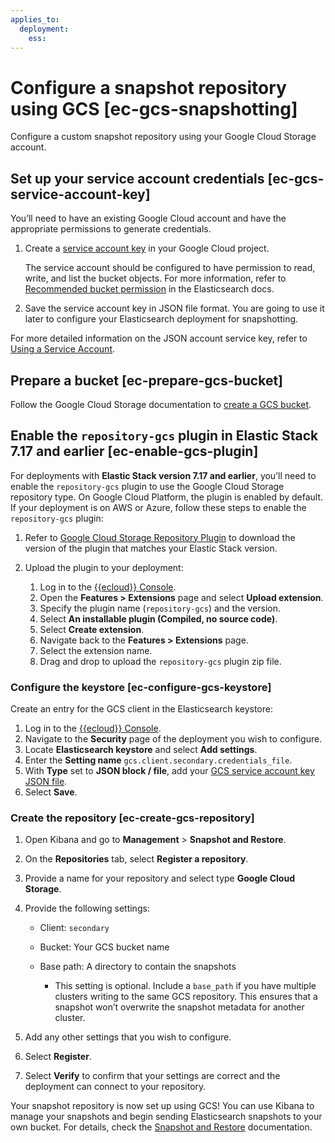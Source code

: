 ```yaml
---
applies_to:
  deployment:
    ess: 
---
```


# Configure a snapshot repository using GCS [ec-gcs-snapshotting]

Configure a custom snapshot repository using your Google Cloud Storage account.


## Set up your service account credentials [ec-gcs-service-account-key]

You’ll need to have an existing Google Cloud account and have the appropriate permissions to generate credentials.

1. Create a [service account key](https://cloud.google.com/iam/docs/creating-managing-service-account-keys) in your Google Cloud project.

    The service account should be configured to have permission to read, write, and list the bucket objects. For more information, refer to [Recommended bucket permission](/deploy-manage/tools/snapshot-and-restore/google-cloud-storage-repository.md#repository-gcs-bucket-permission) in the Elasticsearch docs.

2. Save the service account key in JSON file format. You are going to use it later to configure your Elasticsearch deployment for snapshotting.

For more detailed information on the JSON account service key, refer to [Using a Service Account](/deploy-manage/tools/snapshot-and-restore/google-cloud-storage-repository.md#repository-gcs-using-service-account).


## Prepare a bucket [ec-prepare-gcs-bucket]

Follow the Google Cloud Storage documentation to [create a GCS bucket](https://cloud.google.com/storage/docs/creating-buckets).


## Enable the `repository-gcs` plugin in Elastic Stack 7.17 and earlier [ec-enable-gcs-plugin]

For deployments with **Elastic Stack version 7.17 and earlier**, you’ll need to enable the `repository-gcs` plugin to use the Google Cloud Storage repository type. On Google Cloud Platform, the plugin is enabled by default. If your deployment is on AWS or Azure, follow these steps to enable the `repository-gcs` plugin:

1. Refer to [Google Cloud Storage Repository Plugin](https://www.elastic.co/guide/en/elasticsearch/plugins/7.17/repository-gcs.html) to download the version of the plugin that matches your Elastic Stack version.
2. Upload the plugin to your deployment:

    1. Log in to the [{{ecloud}} Console](https://cloud.elastic.co?page=docs&placement=docs-body).
    2. Open the **Features > Extensions** page and select **Upload extension**.
    3. Specify the plugin name (`repository-gcs`) and the version.
    4. Select **An installable plugin (Compiled, no source code)**.
    5. Select **Create extension**.
    6. Navigate back to the **Features > Extensions** page.
    7. Select the extension name.
    8. Drag and drop to upload the `repository-gcs` plugin zip file.



### Configure the keystore [ec-configure-gcs-keystore]

Create an entry for the GCS client in the Elasticsearch keystore:

1. Log in to the [{{ecloud}} Console](https://cloud.elastic.co?page=docs&placement=docs-body).
2. Navigate to the **Security** page of the deployment you wish to configure.
3. Locate **Elasticsearch keystore** and select **Add settings**.
4. Enter the **Setting name** `gcs.client.secondary.credentials_file`.
5. With **Type** set to **JSON block / file**, add your [GCS service account key JSON file](#ec-gcs-service-account-key).
6. Select **Save**.


### Create the repository [ec-create-gcs-repository]

1. Open Kibana and go to **Management** > **Snapshot and Restore**.
2. On the **Repositories** tab, select **Register a repository**.
3. Provide a name for your repository and select type **Google Cloud Storage**.
4. Provide the following settings:

    * Client: `secondary`
    * Bucket: Your GCS bucket name
    * Base path: A directory to contain the snapshots

        * This setting is optional. Include a `base_path` if you have multiple clusters writing to the same GCS repository. This ensures that a snapshot won’t overwrite the snapshot metadata for another cluster.

5. Add any other settings that you wish to configure.
6. Select **Register**.
7. Select **Verify** to confirm that your settings are correct and the deployment can connect to your repository.

Your snapshot repository is now set up using GCS! You can use Kibana to manage your snapshots and begin sending Elasticsearch snapshots to your own bucket. For details, check the [Snapshot and Restore](create-snapshots.md) documentation.

